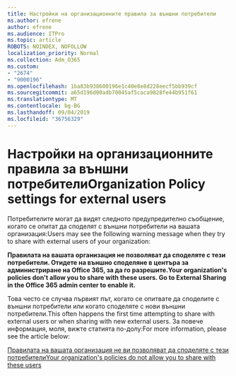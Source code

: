 ```yaml
---
title: Настройки на организационните правила за външни потребители
ms.author: efrene
author: efrene
ms.audience: ITPro
ms.topic: article
ROBOTS: NOINDEX, NOFOLLOW
localization_priority: Normal
ms.collection: Adm_O365
ms.custom:
- "2674"
- "9000196"
ms.openlocfilehash: 1ba83b938600196e1c40e8e8d228eecf5bb939cf
ms.sourcegitcommit: a65d196d00adb70045af5caca9828fe44b951f61
ms.translationtype: MT
ms.contentlocale: bg-BG
ms.lasthandoff: 09/04/2019
ms.locfileid: "36756329"
---
```

# <a name="organization-policy-settings-for-external-users"></a><span data-ttu-id="abd58-102">Настройки на организационните правила за външни потребители</span><span class="sxs-lookup"><span data-stu-id="abd58-102">Organization Policy settings for external users</span></span>

<span data-ttu-id="abd58-103">Потребителите могат да видят следното предупредително съобщение, когато се опитат да споделят с външни потребители на вашата организация:</span><span class="sxs-lookup"><span data-stu-id="abd58-103">Users may see the following warning message when they try to share with external users of your organization:</span></span> 

   <span data-ttu-id="abd58-104">**Правилата на вашата организация не позволяват да споделяте с тези потребители. Отидете на външно споделяне в центъра за администриране на Office 365, за да го разрешите.**</span><span class="sxs-lookup"><span data-stu-id="abd58-104">**Your organization's policies don't allow you to share with these users. Go to External Sharing in the Office 365 admin center to enable it.**</span></span> 

<span data-ttu-id="abd58-105">Това често се случва първият път, когато се опитвате да споделите с външни потребители или когато споделяте с нови външни потребители.</span><span class="sxs-lookup"><span data-stu-id="abd58-105">This often happens the first time attempting to share with external users or when sharing with new external users.</span></span> <span data-ttu-id="abd58-106">За повече информация, моля, вижте статията по-долу:</span><span class="sxs-lookup"><span data-stu-id="abd58-106">For more information, please see the article below:</span></span>

[<span data-ttu-id="abd58-107">Правилата на вашата организация не ви позволяват да споделяте с тези потребители</span><span class="sxs-lookup"><span data-stu-id="abd58-107">Your organization's policies do not allow you to share with these users</span></span>](https://docs.microsoft.com/sharepoint/support/administration/organization-policies-do-not-allow-you-to-share-with-users-error)






